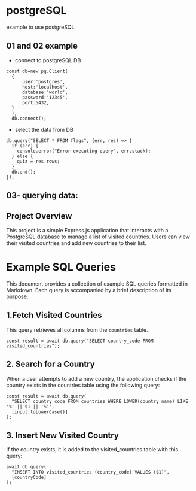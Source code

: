 # postgreSQL

example to use postgreSQL

## 01 and 02 example

- connect to postgreSQL DB
```JS
const db=new pg.Client(
  {
      user:'postgres',
      host:'localhost',
      database:'world',
      password:'12345',
      port:5432,
  }
  );
  db.connect();
```
- select the data from DB
```JS
db.query("SELECT * FROM flags", (err, res) => {
  if (err) {
    console.error("Error executing query", err.stack);
  } else {
    quiz = res.rows;
  }
  db.end();
});
```
## 03- querying data:

## Project Overview
This project is a simple Express.js application that interacts with a PostgreSQL database to manage a list of visited countries. Users can view their visited countries and add new countries to their list.

# Example SQL Queries

This document provides a collection of example SQL queries formatted in Markdown. Each query is accompanied by a brief description of its purpose.

## 1.Fetch Visited Countries

This query retrieves all columns from the `countries` table.

```JS
const result = await db.query("SELECT country_code FROM visited_countries");
```

## 2.  Search for a Country
When a user attempts to add a new country, the application checks if the country exists in the countries table using the following query:
```JS
const result = await db.query(
  "SELECT country_code FROM countries WHERE LOWER(country_name) LIKE '%' || $1 || '%'",
  [input.toLowerCase()]
);
```
## 3.  Insert New Visited Country
If the country exists, it is added to the visited_countries table with this query:
```JS
await db.query(
  "INSERT INTO visited_countries (country_code) VALUES ($1)",
  [countryCode]
);
```

